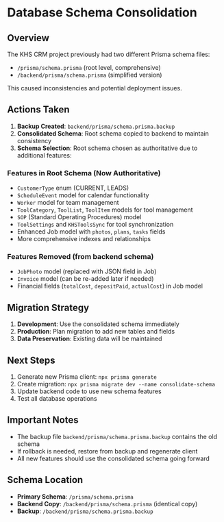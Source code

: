 # Database Schema Consolidation

## Overview
The KHS CRM project previously had two different Prisma schema files:
- `/prisma/schema.prisma` (root level, comprehensive)
- `/backend/prisma/schema.prisma` (simplified version)

This caused inconsistencies and potential deployment issues.

## Actions Taken
1. **Backup Created**: `backend/prisma/schema.prisma.backup`
2. **Consolidated Schema**: Root schema copied to backend to maintain consistency
3. **Schema Selection**: Root schema chosen as authoritative due to additional features:

### Features in Root Schema (Now Authoritative)
- `CustomerType` enum (CURRENT, LEADS)
- `ScheduleEvent` model for calendar functionality  
- `Worker` model for team management
- `ToolCategory`, `ToolList`, `ToolItem` models for tool management
- `SOP` (Standard Operating Procedures) model
- `ToolSettings` and `KHSToolsSync` for tool synchronization
- Enhanced Job model with `photos`, `plans`, `tasks` fields
- More comprehensive indexes and relationships

### Features Removed (from backend schema)
- `JobPhoto` model (replaced with JSON field in Job)
- `Invoice` model (can be re-added later if needed)
- Financial fields (`totalCost`, `depositPaid`, `actualCost`) in Job model

## Migration Strategy
1. **Development**: Use the consolidated schema immediately
2. **Production**: Plan migration to add new tables and fields
3. **Data Preservation**: Existing data will be maintained

## Next Steps
1. Generate new Prisma client: `npx prisma generate`
2. Create migration: `npx prisma migrate dev --name consolidate-schema`
3. Update backend code to use new schema features
4. Test all database operations

## Important Notes
- The backup file `backend/prisma/schema.prisma.backup` contains the old schema
- If rollback is needed, restore from backup and regenerate client
- All new features should use the consolidated schema going forward

## Schema Location
- **Primary Schema**: `/prisma/schema.prisma`
- **Backend Copy**: `/backend/prisma/schema.prisma` (identical copy)
- **Backup**: `/backend/prisma/schema.prisma.backup`
